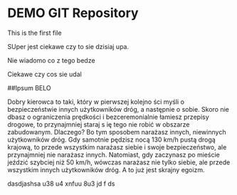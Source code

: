 # DEMO GIT Repository

This is the first file 


SUper jest ciekawe czy to sie dzisiaj upa. 

Nie wiadomo co z tego bedze 

Ciekawe czy cos sie udal

##Ipsum BELO

 Dobry kierowca to taki,
 który w pierwszej kolejno
ści myśli o bezpieczeństwie innych użytkowników dróg, a następnie o sobie.
 Skoro nie dbasz o ograniczenia prędkości i bezceremonialnie łamiesz przepisy drogowe, to przynajmniej staraj s
ię tego nie robić w obszarze zabudowanym. Dlaczego? Bo tym sposobem narażasz innych, niewinnych użytkowników dróg. Gdy samotnie pędzisz nocą 130 km/h pustą drogą krajową, to przede wszystkim narażasz siebie i swoje bezpieczeństwo, ale przynajmniej nie narażasz innych. Natomiast, gdy zaczynasz po mieście jeździć szybciej niż 50 km/h, wówczas narażasz nie tylko siebie, ale przede wszystkim innych użytkowników dróg. A to już jest skrajny egoizm.




dasdjashsa u38 u4 xnfuu 8u3 jd f ds
